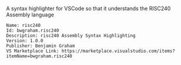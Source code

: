 A syntax highlighter for VSCode so that it understands the RISC240 Assembly language

```
Name: risc240
Id: bwgraham.risc240
Description: risc240 Assembly Syntax Highlighting
Version: 1.0.0
Publisher: Benjamin Graham
VS Marketplace Link: https://marketplace.visualstudio.com/items?itemName=bwgraham.risc240
```